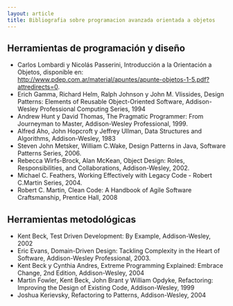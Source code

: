```yaml
---
layout: article
title: Bibliografia sobre programacion avanzada orientada a objetos
---
```


Herramientas de programación y diseño
-------------------------------------

-   Carlos Lombardi y Nicolás Passerini, Introducción a la Orientación a Objetos, disponible en: <http://www.pdep.com.ar/material/apuntes/apunte-objetos-1-5.pdf?attredirects=0>.
-   Erich Gamma, Richard Helm, Ralph Johnson y John M. Vlissides, Design Patterns: Elements of Reusable Object-Oriented Software, Addison-Wesley Professional Computing Series, 1994
-   Andrew Hunt y David Thomas, The Pragmatic Programmer: From Journeyman to Master, Addison-Wesley Professional, 1999.
-   Alfred Aho, John Hopcroft y Jeffrey Ullman, Data Structures and Algorithms, Addison-Wesley, 1983
-   Steven John Metsker, William C.Wake, Design Patterns in Java, Software Patterns Series, 2006.
-   Rebecca Wirfs-Brock, Alan McKean, Object Design: Roles, Responsibilities, and Collaborations, Addison-Wesley, 2002.
-   Michael C. Feathers, Working Effectively with Legacy Code - Robert C.Martin Series, 2004.
-   Robert C. Martin, Clean Code: A Handbook of Agile Software Craftsmanship, Prentice Hall, 2008

Herramientas metodológicas
--------------------------

-   Kent Beck, Test Driven Development: By Example, Addison-Wesley, 2002
-   Eric Evans, Domain-Driven Design: Tackling Complexity in the Heart of Software, Addison-Wesley Professional, 2003.
-   Kent Beck y Cynthia Andres, Extreme Programming Explained: Embrace Change, 2nd Edition, Addison-Wesley, 2004
-   Martin Fowler, Kent Beck, John Brant y William Opdyke, Refactoring: Improving the Design of Existing Code, Addison-Wesley, 1999
-   Joshua Kerievsky, Refactoring to Patterns, Addison-Wesley, 2004

